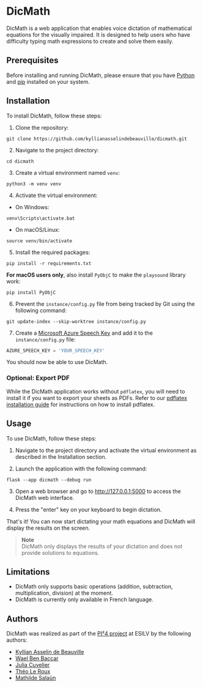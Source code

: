 # DicMath

DicMath is a web application that enables voice dictation of mathematical equations for the visually impaired. It is designed to help users who have difficulty typing math expressions to create and solve them easily.

## Prerequisites

Before installing and running DicMath, please ensure that you have [Python](https://www.python.org/downloads/) and [pip](https://pip.pypa.io/en/stable/installation/) installed on your system.

## Installation

To install DicMath, follow these steps:

1. Clone the repository:

```shell
git clone https://github.com/kyllianasselindebeauville/dicmath.git
```

2. Navigate to the project directory:

```shell
cd dicmath
```

3. Create a virtual environment named `venv`:

```shell
python3 -m venv venv
```

4. Activate the virtual environment:

- On Windows:

```shell
venv\Scripts\activate.bat
```

- On macOS/Linux:

```shell
source venv/bin/activate
```

5. Install the required packages:

```shell
pip install -r requirements.txt
```

**For macOS users only**, also install `PyObjC` to make the `playsound` library work:

```shell
pip install PyObjC
```

6. Prevent the `instance/config.py` file from being tracked by Git using the following command:

```shell
git update-index --skip-worktree instance/config.py
```

7. Create a [Microsoft Azure Speech Key](./docs/azure_speech_key_tutorial.md) and add it to the `instance/config.py` file:

```python
AZURE_SPEECH_KEY = 'YOUR_SPEECH_KEY'
```

You should now be able to use DicMath.

### Optional: Export PDF

While the DicMath application works without `pdflatex`, you will need to install it if you want to export your sheets as PDFs. Refer to our [pdflatex installation guide](./docs/pdflatex_installation_guide.md) for instructions on how to install pdflatex.

## Usage

To use DicMath, follow these steps:

1. Navigate to the project directory and activate the virtual environment as described in the Installation section.

2. Launch the application with the following command:

```shell
flask --app dicmath --debug run
```

3. Open a web browser and go to <http://127.0.0.1:5000> to access the DicMath web interface.

4. Press the "enter" key on your keyboard to begin dictation.

That's it! You can now start dictating your math equations and DicMath will display the results on the screen.

> **Note**  
> DicMath only displays the results of your dictation and does not provide solutions to equations.

## Limitations

- DicMath only supports basic operations (addition, subtraction, multiplication, division) at the moment.
- DicMath is currently only available in French language.

## Authors

DicMath was realized as part of the [PI²4 project](https://www.esilv.fr/en/student-projects/industrial-innovation-project-4/) at ESILV by the following authors:

- [Kyllian Asselin de Beauville](https://github.com/kyllianasselindebeauville)
- [Wael Ben Baccar](https://github.com/waelbb)
- [Julia Cuvelier](https://github.com/JuliaCuvelier)
- [Théo Le Roux](https://github.com/TOLRX)
- [Mathilde Salaün](https://github.com/Wjnnje)

